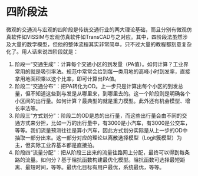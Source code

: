 # 四阶段法

微观的交通流与宏观的四阶段是传统交通行业的两大理论基础，而且分别有微观仿真软件如VISSIM与宏观仿真软件如TransCAD与之对应。其中，四阶段法虽然涉及大量的数学模型，但他的整体流程其实非常简单，只不过大量的教程都刻意复杂化了。用人话来说四阶段就是：

1. 阶段一“交通生成”：计算每个交通小区的到发量（PA值）。如何计算？工业界常用的就是吸引率法。规范中常常会给到每一类用地的高峰小时到发率，直接拿用地面积乘以这个比率，即可计算出PA值。
2. 阶段二“交通分布”：把PA转化为OD。上一步只是计算出每个小区的到发总量，但不知道这些到与发是从哪里来，到哪里去的。这一个阶段则是明确各个小区间的出行量。如何计算？最典型的就是重力模型。此外还有机会模型、增长率法等。
3. 阶段三“方式划分”：阶段二的OD是总的出行量，而这些出行量会由不同的交通方式来分担，比如一万的出行量中，有3000是小汽车，有3000是公交车，等等。我们流量预测往往是算小汽车，因此方式划分实际是从上一步的OD中抽取一部分出来。这一部分对应的理论以离散选择模型（Logit簇模型）为主，但实际工业界基本都是直接拍。
4. 阶段四“流量分配”：把从阶段三出来的流量往路网上分配，最终可以得到每条路的流量。如何分？基于阻抗函数构建最优化模型。阻抗函数可选择最短距离、最短时间，等等。最优化目标有用户最优，系统最优，等等。
